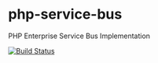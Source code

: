 php-service-bus
===============

PHP Enterprise Service Bus Implementation

[![Build Status](https://travis-ci.org/codeliner/php-service-bus.png?branch=master)](https://travis-ci.org/codeliner/php-service-bus)
